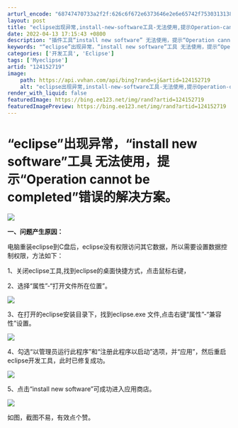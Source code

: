 ```yaml
---
arturl_encode: "68747470733a2f2f:626c6f672e6373646e2e6e65742f753031313838353032372f:61727469636c652f64657461696c732f313234313532373139"
layout: post
title: "eclipse出现异常,install-new-software工具-无法使用,提示Operation-cannot-be-completed错误的解决方案"
date: 2022-04-13 17:15:43 +0800
description: "插件工具“install new software” 无法使用，提示“Operation canno"
keywords: "“eclipse”出现异常，“install new software”工具 无法使用，提示“Operation cannot be completed”错误的解决方案。"
categories: ['开发工具', 'Eclipse']
tags: ['Myeclipse']
artid: "124152719"
image:
    path: https://api.vvhan.com/api/bing?rand=sj&artid=124152719
    alt: "eclipse出现异常,install-new-software工具-无法使用,提示Operation-cannot-be-completed错误的解决方案"
render_with_liquid: false
featuredImage: https://bing.ee123.net/img/rand?artid=124152719
featuredImagePreview: https://bing.ee123.net/img/rand?artid=124152719
---
```


# “eclipse”出现异常，“install new software”工具 无法使用，提示“Operation cannot be completed”错误的解决方案。

![](https://i-blog.csdnimg.cn/blog_migrate/f0f08756e339a3d973a6de53ffbfa4a0.png)

**一、问题产生原因：**
  
电脑重装eclipse到C盘后，eclipse没有权限访问其它数据，所以需要设置数据控制权限，方法如下：

1、关闭eclipse工具,找到eclipse的桌面快捷方式，点击鼠标右键，

2、选择“属性”-“打开文件所在位置”。

![](https://i-blog.csdnimg.cn/blog_migrate/63d5532853e072f328a5ae8f5a526de5.png)

3、在打开的eclipse安装目录下，找到eclipse.exe 文件,点击右键“属性”-“兼容性”设置。

![](https://i-blog.csdnimg.cn/blog_migrate/dcda6bad29d5aa911914aa1d74a00880.png)

4、勾选“以管理员运行此程序”和“注册此程序以启动”选项，并“应用”，然后重启eclipse开发工具，此时已修复成功。

![](https://i-blog.csdnimg.cn/blog_migrate/67cd06af3ab80d684f2cd204df303536.png)

5、点击“install new software”可成功进入应用商店。

![](https://i-blog.csdnimg.cn/blog_migrate/49a1a28eeba896ff3110c81a39b2ccaf.png)

如图，截图不易，有效点个赞。